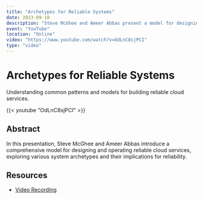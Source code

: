 ```yaml
---
title: "Archetypes for Reliable Systems"
date: 2023-09-10
description: "Steve McGhee and Ameer Abbas present a model for designing and running cloud services"
event: "YouTube"
location: "Online"
video: "https://www.youtube.com/watch?v=OdLnC8sjPCI"
type: "video"
---
```


# Archetypes for Reliable Systems

Understanding common patterns and models for building reliable cloud services.

{{< youtube "OdLnC8sjPCI" >}}

## Abstract

In this presentation, Steve McGhee and Ameer Abbas introduce a comprehensive model for designing and operating reliable cloud services, exploring various system archetypes and their implications for reliability.

## Resources

- [Video Recording](https://www.youtube.com/watch?v=OdLnC8sjPCI) 